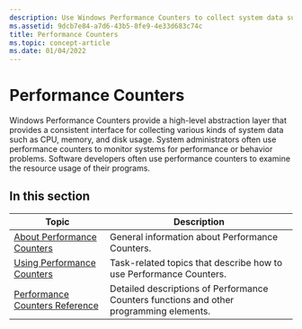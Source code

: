 ```yaml
---
description: Use Windows Performance Counters to collect system data such as CPU, memory, and disk usage to identify performance bottlenecks and fine tune performance.
ms.assetid: 9dcb7e84-a7d6-43b5-8fe9-4e33d683c74c
title: Performance Counters
ms.topic: concept-article
ms.date: 01/04/2022
---
```


# Performance Counters

Windows Performance Counters provide a high-level abstraction layer that provides a consistent interface for collecting various kinds of system data such as CPU, memory, and disk usage. System administrators often use performance counters to monitor systems for performance or behavior problems. Software developers often use performance counters to examine the resource usage of their programs.

## In this section

| Topic                                                               | Description
|---------------------------------------------------------------------|------------
| [About Performance Counters](about-performance-counters.md)         | General information about Performance Counters.
| [Using Performance Counters](using-performance-counters.md)         | Task-related topics that describe how to use Performance Counters.
| [Performance Counters Reference](performance-counters-reference.md) | Detailed descriptions of Performance Counters functions and other programming elements.
